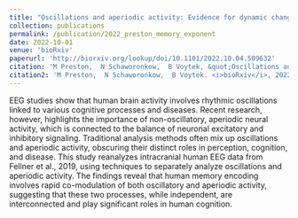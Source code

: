 ```yaml
---
title: "Oscillations and aperiodic activity: Evidence for dynamic changes in both during memory encoding"
collection: publications
permalink: /publication/2022_preston_memory_exponent
date: 2022-10-01
venue: 'bioRxiv'
paperurl: 'http://biorxiv.org/lookup/doi/10.1101/2022.10.04.509632'
citation: 'M Preston,  N Schaworonkow,  B Voytek, &quot;Oscillations and aperiodic activity: Evidence for dynamic changes in both during memory encoding.&quot; <i>bioRxiv</i>, 2022.'
citation2: 'M Preston,  N Schaworonkow,  B Voytek. <i>bioRxiv</i>, 2022.'
---
```


EEG studies show that human brain activity involves rhythmic oscillations linked to various cognitive processes and diseases. Recent research, however, highlights the importance of non-oscillatory, aperiodic neural activity, which is connected to the balance of neuronal excitatory and inhibitory signaling. Traditional analysis methods often mix up oscillations and aperiodic activity, obscuring their distinct roles in perception, cognition, and disease. This study reanalyzes intracranial human EEG data from Fellner et al., 2019, using techniques to separately analyze oscillations and aperiodic activity. The findings reveal that human memory encoding involves rapid co-modulation of both oscillatory and aperiodic activity, suggesting that these two processes, while independent, are interconnected and play significant roles in human cognition.

